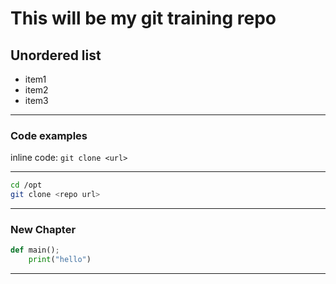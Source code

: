 # This will be my git training repo

## Unordered list
- item1
- item2
- item3

---

### Code examples

inline code: `git clone <url>`

---
```bash
cd /opt
git clone <repo url>
```
---
### New Chapter
```python
def main();
    print("hello")
```
---
